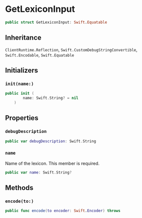 # GetLexiconInput

``` swift
public struct GetLexiconInput: Swift.Equatable 
```

## Inheritance

`ClientRuntime.Reflection`, `Swift.CustomDebugStringConvertible`, `Swift.Encodable`, `Swift.Equatable`

## Initializers

### `init(name:)`

``` swift
public init (
        name: Swift.String? = nil
    )
```

## Properties

### `debugDescription`

``` swift
public var debugDescription: Swift.String 
```

### `name`

Name of the lexicon.
This member is required.

``` swift
public var name: Swift.String?
```

## Methods

### `encode(to:)`

``` swift
public func encode(to encoder: Swift.Encoder) throws 
```
